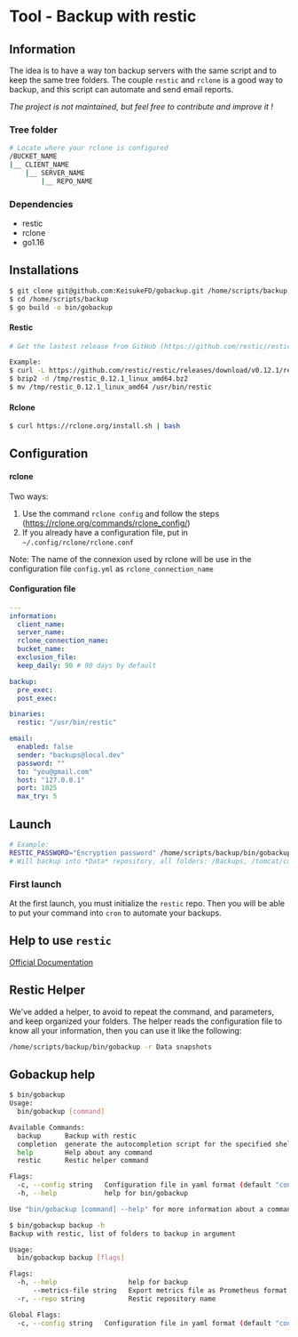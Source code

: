 # Tool - Backup with restic

## Information

The idea is to have a way ton backup servers with the same script and to keep the same tree folders. The couple `restic`
and `rclone` is a good way to backup, and this script can automate and send email reports.

_The project is not maintained, but feel free to contribute and improve it !_

### Tree folder

```bash
# Locate where your rclone is configured
/BUCKET_NAME
|__ CLIENT_NAME
    |__ SERVER_NAME
        |__ REPO_NAME
```

### Dependencies

- restic
- rclone
- go1.16

## Installations

```bash
$ git clone git@github.com:KeisukeFD/gobackup.git /home/scripts/backup
$ cd /home/scripts/backup
$ go build -o bin/gobackup
```

#### Restic

```bash
# Get the lastest release from GitHub (https://github.com/restic/restic/releases)

Example:
$ curl -L https://github.com/restic/restic/releases/download/v0.12.1/restic_0.12.1_linux_amd64.bz2 -o /tmp/restic_0.12.1_linux_amd64.bz2
$ bzip2 -d /tmp/restic_0.12.1_linux_amd64.bz2
$ mv /tmp/restic_0.12.1_linux_amd64 /usr/bin/restic
```

#### Rclone

```bash
$ curl https://rclone.org/install.sh | bash
```

## Configuration

#### rclone

Two ways:

1. Use the command `rclone config` and follow the steps (https://rclone.org/commands/rclone_config/)
2. If you already have a configuration file, put in `~/.config/rclone/rclone.conf`

Note: The name of the connexion used by rclone will be use in the configuration file `config.yml`
as `rclone_connection_name`

#### Configuration file

```yaml
---
information:
  client_name:
  server_name:
  rclone_connection_name:
  bucket_name:
  exclusion_file:
  keep_daily: 90 # 90 days by default

backup:
  pre_exec:
  post_exec:

binaries:
  restic: "/usr/bin/restic"

email:
  enabled: false
  sender: "backups@local.dev"
  password: ""
  to: "you@gmail.com"
  host: "127.0.0.1"
  port: 1025
  max_try: 5
```

## Launch

```bash
# Example:
RESTIC_PASSWORD="Encryption password" /home/scripts/backup/bin/gobackup -r Data /Backups /tomcat/conf /tomcat/lib
# Will backup into *Data* repository, all folders: /Backups, /tomcat/conf, /tomcat/lib
```

### First launch

At the first launch, you must initialize the `restic` repo. Then you will be able to put your command into `cron` to
automate your backups.

## Help to use `restic`

[Official Documentation](https://restic.readthedocs.io/en/stable/)

## Restic Helper

We've added a helper, to avoid to repeat the command, and parameters, and keep organized your folders. The helper reads
the configuration file to know all your information, then you can use it like the following:

```bash
/home/scripts/backup/bin/gobackup -r Data snapshots
```

## Gobackup help

```bash
$ bin/gobackup                                 
Usage:
  bin/gobackup [command]

Available Commands:
  backup      Backup with restic
  completion  generate the autocompletion script for the specified shell
  help        Help about any command
  restic      Restic helper command

Flags:
  -c, --config string   Configuration file in yaml format (default "config.yml")
  -h, --help            help for bin/gobackup

Use "bin/gobackup [command] --help" for more information about a command.
```

```bash
$ bin/gobackup backup -h
Backup with restic, list of folders to backup in argument

Usage:
  bin/gobackup backup [flags]

Flags:
  -h, --help                  help for backup
      --metrics-file string   Export metrics file as Prometheus format (default "backup.prom")
  -r, --repo string           Restic repository name

Global Flags:
  -c, --config string   Configuration file in yaml format (default "config.yml")
```
